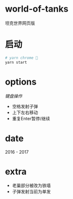 # world-of-tanks
坦克世界网页版

# 启动
```bash
# yarn chrome 💐
yarn start
```

# options
*键盘操作*
- 空格发射子弹
- 上下左右移动
- 重复Enter暂停/继续

# date
2016 - 2017

# extra
- 老巢部分被改为铁墙
- 子弹发射当前为单发
